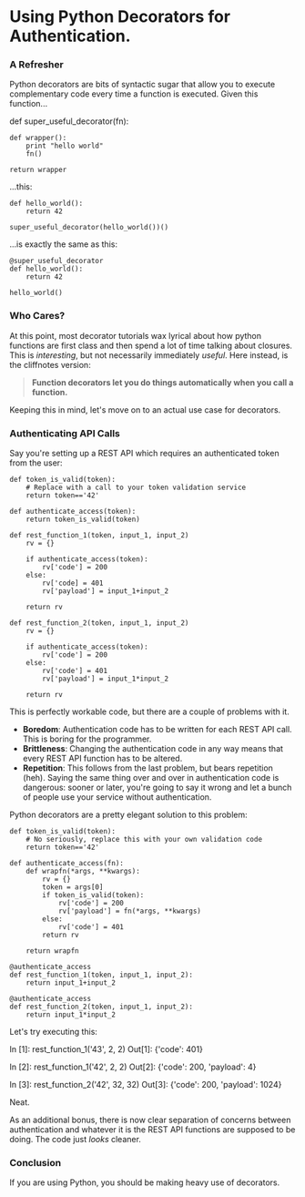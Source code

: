 ﻿# Using Python Decorators for Authentication.

### A Refresher

Python decorators are bits of syntactic sugar that allow you to execute complementary code every time a function is executed. Given this function...

def super_useful_decorator(fn):

    def wrapper():
        print "hello world"
        fn()

    return wrapper

...this:

    def hello_world():
        return 42
    
    super_useful_decorator(hello_world())()

...is exactly the same as this:

    @super_useful_decorator
    def hello_world():
        return 42

    hello_world()

### Who Cares?

At this point, most decorator tutorials wax lyrical about how python functions are first class and then spend a lot of time talking about closures. This is  _interesting_, but not necessarily immediately  _useful_. Here instead, is the cliffnotes version:

> **Function decorators let you do things automatically when you call a function.**

Keeping this in mind, let's move on to an actual use case for decorators.

### Authenticating API Calls

Say you're setting up a REST API which requires an authenticated token from the user:

    def token_is_valid(token):
        # Replace with a call to your token validation service
        return token=='42'
    
    def authenticate_access(token):
        return token_is_valid(token)
    
    def rest_function_1(token, input_1, input_2)
        rv = {}
    
        if authenticate_access(token):
            rv['code'] = 200
        else:
            rv['code] = 401
            rv['payload'] = input_1+input_2
    
        return rv
    
    def rest_function_2(token, input_1, input_2)
        rv = {}
    
        if authenticate_access(token):
            rv['code'] = 200
        else:
            rv['code'] = 401
            rv['payload'] = input_1*input_2
    
        return rv

This is perfectly workable code, but there are a couple of problems with it.

-   **Boredom**: Authentication code has to be written for each REST API call. This is boring for the programmer.
-   **Brittleness**: Changing the authentication code in any way means that every REST API function has to be altered.
-   **Repetition**: This follows from the last problem, but bears repetition (heh). Saying the same thing over and over in authentication code is dangerous: sooner or later, you're going to say it wrong and let a bunch of people use your service without authentication.

Python decorators are a pretty elegant solution to this problem:

    def token_is_valid(token):
        # No seriously, replace this with your own validation code
        return token=='42'
    
    def authenticate_access(fn):
        def wrapfn(*args, **kwargs):
            rv = {}
            token = args[0]
            if token_is_valid(token):
                rv['code'] = 200
                rv['payload'] = fn(*args, **kwargs)
            else:
                rv['code'] = 401
            return rv
    
        return wrapfn
    
    @authenticate_access
    def rest_function_1(token, input_1, input_2):
        return input_1+input_2
    
    @authenticate_access
    def rest_function_2(token, input_1, input_2):
        return input_1*input_2

Let's try executing this:

In [1]: rest_function_1('43', 2, 2)
Out[1]: {'code': 401}

In [2]: rest_function_1('42', 2, 2)
Out[2]: {'code': 200, 'payload': 4}

In [3]: rest_function_2('42', 32, 32)
Out[3]: {'code': 200, 'payload': 1024}

Neat.

As an additional bonus, there is now clear separation of concerns between authentication and whatever it is the REST API functions are supposed to be doing. The code just  _looks_  cleaner.

### Conclusion

If you are using Python, you should be making heavy use of decorators.


